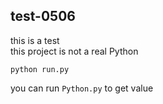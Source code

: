 ## test-0506

this is a test</br>
this project is not a real Python

```
python run.py
```

you can run ``Python.py`` to get value
